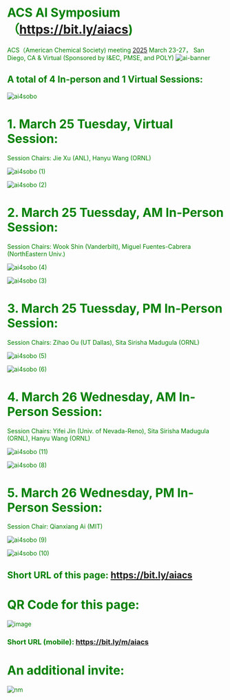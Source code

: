 # <font color='green'> ACS AI Symposium（https://bit.ly/aiacs)
ACS（American Chemical Society) meeting [2025](https://www.acs.org/meetings/acs-meetings/spring.html) March 23-27， San Diego, CA & Virtual (Sponsored by I&EC, PMSE, and POLY)
![ai-banner](https://github.com/user-attachments/assets/eb20f117-5477-46d0-888d-78330932e663)

## <font color='green'>  A total of 4 In-person and 1 Virtual Sessions:
![ai4sobo](https://github.com/user-attachments/assets/7f865baf-54ec-4cb8-8313-a53975d42e06)

# 1. March 25 Tuesday, Virtual Session:

Session Chairs: Jie Xu (ANL), Hanyu Wang (ORNL)

![ai4sobo (1)](https://github.com/user-attachments/assets/1e7875e1-80e1-4e08-8bfc-81459e261586)

![ai4sobo (2)](https://github.com/user-attachments/assets/0885cdcb-c9cb-4eb1-bd4f-685d44a0b53c)


# 2. March 25 Tuessday, AM In-Person Session:

Session Chairs: Wook Shin (Vanderbilt), Miguel Fuentes-Cabrera (NorthEastern Univ.)

![ai4sobo (4)](https://github.com/user-attachments/assets/f99e2adb-70b8-44a8-b3ba-161c55fab0d7)

![ai4sobo (3)](https://github.com/user-attachments/assets/0e3137b2-00b1-4a64-9711-d1820627bfd4)


# 3. March 25 Tuessday, PM In-Person Session:

Session Chairs: Zihao Ou  (UT  Dallas), Sita Sirisha Madugula (ORNL)

![ai4sobo (5)](https://github.com/user-attachments/assets/962aea1e-f36b-47ac-832b-fb42611e29ac)

![ai4sobo (6)](https://github.com/user-attachments/assets/8b328431-7856-4e3c-a3e0-af473ef4054a)


# 4. March 26 Wednesday, AM In-Person Session:

Session Chairs: Yifei Jin (Univ. of Nevada-Reno), Sita Sirisha Madugula (ORNL), Hanyu Wang (ORNL)

![ai4sobo (11)](https://github.com/user-attachments/assets/e24ba524-f464-4f05-a114-a744f62b1564)

![ai4sobo (8)](https://github.com/user-attachments/assets/eead420e-1c30-47b0-9214-649f597b27de)


# 5. March 26 Wednesday, PM In-Person Session:

Session Chair: Qianxiang Ai (MIT)

![ai4sobo (9)](https://github.com/user-attachments/assets/7e31e9c4-d665-417c-959a-8ac81c7a4ecf)

![ai4sobo (10)](https://github.com/user-attachments/assets/b348e90a-c419-49b5-b61c-deb98607dfe7)


## Short URL of this page: https://bit.ly/aiacs
# QR Code for this page:
![image](https://github.com/user-attachments/assets/d108dc94-60b5-4428-9ac2-baedb9b34759)
### Short URL (mobile): https://bit.ly/m/aiacs

# An additional invite:

![nm](https://github.com/user-attachments/assets/fcf3bfd5-ec43-42a8-92a4-61a38bc077fb)
